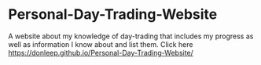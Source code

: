 # Personal-Day-Trading-Website
A website about my knowledge of day-trading that includes my progress as well as information I know about and list them.
Click here https://donleep.github.io/Personal-Day-Trading-Website/
